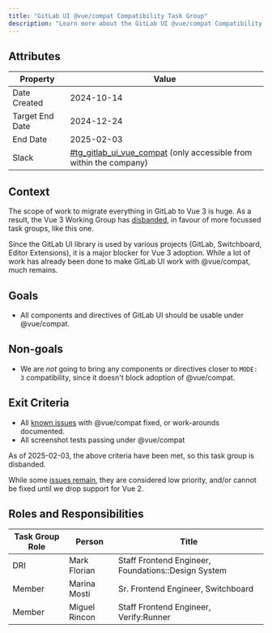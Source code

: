 ```yaml
---
title: "GitLab UI @vue/compat Compatibility Task Group"
description: "Learn more about the GitLab UI @vue/compat Compatibility Task Group's attributes, goals, roles and responsibilities."
---
```


## Attributes

| Property        | Value                                                                                                                                   |
| --------------- | --------------------------------------------------------------------------------------------------------------------------------------- |
| Date Created    | 2024-10-14                                                                                                                              |
| Target End Date | 2024-12-24                                                                                                                              |
| End Date        | 2025-02-03                                                                                                                              |
| Slack           | [#tg_gitlab_ui_vue_compat](https://gitlab.enterprise.slack.com/archives/C07RN4H2CLV) (only accessible from within the company)          |

## Context

The scope of work to migrate everything in GitLab to Vue 3 is huge. As a result, the Vue 3 Working Group has [disbanded](https://gitlab.com/gitlab-com/content-sites/handbook/-/merge_requests/9156), in favour of more focussed task groups, like this one.

Since the GitLab UI library is used by various projects (GitLab, Switchboard, Editor Extensions), it is a major blocker for Vue 3 adoption. While a lot of work has already been done to make GitLab UI work with @vue/compat, much remains.

## Goals

- All components and directives of GitLab UI should be usable under @vue/compat.

## Non-goals

- We are *not* going to bring any components or directives closer to `MODE: 3` compatibility, since it doesn't block adoption of @vue/compat.

## Exit Criteria

- All [known issues](https://gitlab.com/groups/gitlab-org/-/epics/12386) with @vue/compat fixed, or work-arounds documented.
- All screenshot tests passing under @vue/compat

As of 2025-02-03, the above criteria have been met, so this task group is disbanded.

While some [issues remain](https://gitlab.com/groups/gitlab-org/-/epics/12386),
they are considered low priority, and/or cannot be fixed until we drop support
for Vue 2.

## Roles and Responsibilities

| Task Group Role | Person        | Title                                               |
| --------------- | ------------- | ----------------------------------------------------|
| DRI             | Mark Florian  | Staff Frontend Engineer, Foundations::Design System |
| Member          | Marina Mosti  | Sr. Frontend Engineer, Switchboard                  |
| Member          | Miguel Rincon | Staff Frontend Engineer, Verify:Runner              |
